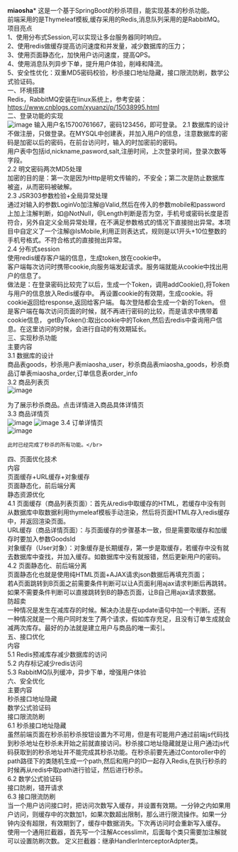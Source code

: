 ********miaosha*********
这是一个基于SpringBoot的秒杀项目，能实现基本的秒杀功能。</br>
前端采用的是Thymeleaf模板,缓存采用的Redis,消息队列采用的是RabbitMQ。</br>
项目亮点</br>
1、使用分布式Session,可以实现让多台服务器同时响应。</br>
2、使用redis做缓存提高访问速度和并发量，减少数据库的压力；</br>
3、使用页面静态化，加快用户访问速度，提高QPS。</br>
4、使用消息队列异步下单，提升用户体验，削峰和降流。</br>
5、安全性优化：双重MD5密码校验，秒杀接口地址隐藏，接口限流防刷，数学公式验证码。</br>
一、环境搭建</br>
    Redis，RabbitMQ安装在linux系统上，参考安装：https://www.cnblogs.com/xyuanzi/p/15038995.html</br>
二、登录功能的实现</br>
![image](https://user-images.githubusercontent.com/58498940/127273827-3c15dde4-bbd0-4b59-9069-c5faa728aa81.png)
    输入用户名15700761667，密码123456，即可登录。
2.1 数据库的设计</br>
    不做注册，只做登录。在MYSQL中创建表，并加入用户的信息，注意数据库的密码是加密以后的密码，在前台访问时，输入的时加密前的密码。</br>
    用户表中包括id,nickname,pasword,salt,注册时间，上次登录时间，登录次数等字段。</br>
2.2 明文密码两次MD5处理</br>
    加密的目的是：第一次是因为Http是明文传输的，不安全；第二次是防止数据库被盗，从而密码被破解。</br>
2.3 JSR303参数检验+全局异常处理</br>
    通过对输入的参数LoginVo加注解@Valid,然后在传入的参数mobile和password上加上注解判断，如@NotNull，@Length判断是否为空，手机号或密码长度是否符合，另外自定义全局异常处理，在不满足参数格式的情况下直接抛出异常。本项目中自定义了一个注解@IsMobile,利用正则表达式，规则是以1开头+10位整数的手机号格式。不符合格式的直接抛出异常。</br>
2.4 分布式session</br>
    使用redis缓存客户端的信息，生成token,放在cookie中。</br>
    客户端每次访问时携带cookie,向服务端发起请求。服务端就能从cookie中找出用户的信息了。</br>
    做法是：在登录密码比较完了以后，生成一个Token，调用addCookie(),将Token与用户的信息放入Redis缓存中。
    再设置cookie的有效期，生成cookie。将cookie返回给response,返回给客户端。
    每次登陆都会生成一个新的Token。
    但是客户端在每次访问页面的时候，就不再进行密码的比较，而是请求中携带着cookie信息，
    getByToken():取出cookie中的Token,然后去redis中查询用户信息。在这里访问的时候，会进行自动的有效期延长。</br>
三、实现秒杀功能</br>
 主要内容</br>
 3.1 数据库的设计</br>
    商品表goods，秒杀用户表miaosha_user，秒杀商品表miaosha_goods，秒杀商品订单表miaosha_order,订单信息表order_info</br>
 3.2 商品列表页</br>
 ![image](https://user-images.githubusercontent.com/58498940/127273682-ddb57f45-9992-4377-a047-50c17df156bc.png)

 为了展示秒杀商品。点击详情进入商品具体详情页</br>
 3.3 商品详情页</br>
 ![image](https://user-images.githubusercontent.com/58498940/127273933-5a56db76-e415-4ea7-9765-2faa25c66257.png)
 ![image](https://user-images.githubusercontent.com/58498940/127274268-7da7c575-1a86-4efb-bb0c-f0a0af4c2125.png)
 3.4 订单详情页</br>
 ![image](https://user-images.githubusercontent.com/58498940/127274606-cbbf6911-4176-4451-8662-5ce565cf8f58.png)

    此时已经完成了秒杀的所有功能。</br>
四、页面优化技术</br>
内容</br>
页面缓存+URL缓存+对象缓存</br>
页面静态化，前后端分离</br>
静态资源优化</br>
4.1 
    页面缓存（商品列表页面）：首先从redis中取缓存的HTML，若缓存中没有则从数据库中取数据利用thymeleaf模板手动渲染，然后将页面HTML存入redis缓存中，并返回渲染页面。</br>
    URL缓存（商品详情页面）：与页面缓存的步骤基本一致，但是需要取缓存和加缓存时要加入参数GoodsId </br>
    对象缓存（User对象）：对象缓存是长期缓存，第一步是取缓存，若缓存中没有就去数据库中查找，并加入缓存。如数据库中没有就报错，然后更新用户的密码。</br>
4.2 页面静态化、前后端分离</br>
    页面静态化也就是使用纯HTML页面+AJAX请求json数据后再填充页面；</br>
    若A页面跳转到B页面之前需要条件判断可以让A页面利用ajax请求判断后再跳转。如果不需要条件判断可以直接跳转到B的静态页面，让B自己用ajax请求数据。</br>
    防超卖</br>
    一种情况是发生在减库存的时候。解决办法是在update语句中加一个判断。还有一种情况就是一个用户同时发生了两个请求，假如库存充足，且没有订单生成就会减两次库存。最好的办法就是建立用户与商品的唯一索引。</br>
五、接口优化</br>
内容</br>
5.1 Redis预减库存减少数据库的访问</br>
5.2 内存标记减少redis访问</br>
5.3 RabbitMQ队列缓冲，异步下单，增强用户体验</br>
六、安全优化</br>
主要内容</br>
秒杀接口地址隐藏</br>
数学公式验证码</br>
接口限流防刷</br>
6.1 秒杀接口地址隐藏</br>
    虽然前端页面在秒杀前秒杀按钮设置为不可用，但是有可能用户通过前端js代码找到秒杀地址在秒杀未开始之前就直接访问。秒杀接口地址隐藏就是让用户通过js代码获取到的秒杀地址并不能完成其秒杀功能。在秒杀前要先通过Contoroller中的path路径下的类随机生成一个path,然后和用户的ID一起存入Redis,在执行秒杀的时候再从redis中取path进行验证，然后进行秒杀。</br> 
6.2 数学公式验证码</br>
    接口防刷，错开请求</br>
6.3 接口限流防刷</br>
    当一个用户访问接口时，把访问次数写入缓存，并设置有效期。一分钟之内如果用户访问，则缓存中的次数加1，如果次数超出限制，那么进行限流操作。如果一分钟内没有超限，有效期到了，缓存中数据消失。下次再访问时会重新写入缓存。</br>
使用一个通用拦截器，首先写一个注解Accesslimit，后面每个类只需要加注解就可以设置防刷次数。
定义拦截器：继承HandlerInterceptorAdpter类。











   
